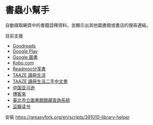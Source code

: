 # 書蟲小幫手

自動擷取網頁中的書籍詮釋資料，並顯示出其他圖書館或書店的搜尋連結。

目前支援

- [Goodreads](https://www.goodreads.com/)
- [Google Play](https://play.google.com/store?hl=en)
- [Google 圖書](https://books.google.com.tw/)
- [Kobo.com](https://www.kobo.com/tw/zh)
- [Readmoo分享書](https://share.readmoo.com/)
- [TAAZE 讀冊生活](https://www.taaze.tw/index.html)
- [TAAZE 讀冊生活二手中文書](https://www.taaze.tw/rwd_list.html?t=11&k=03&d=00)
- [中国亚马逊](https://www.amazon.cn/)
- [博客來](https://www.books.com.tw/)
- [臺北市立圖書館館藏查詢系統](http://book.tpml.edu.tw/webpac/webpacIndex.jsp)
- [豆瓣读书](https://book.douban.com/)

安裝 https://greasyfork.org/en/scripts/391010-library-helper
